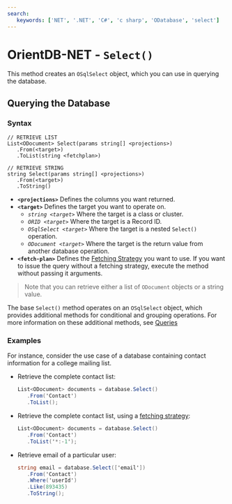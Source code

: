 ```yaml
---
search:
   keywords: ['NET', '.NET', 'C#', 'c sharp', 'ODatabase', 'select']
---
```


# OrientDB-NET - `Select()`

This method creates an `OSqlSelect` object, which you can use in querying the database.


## Querying the Database

### Syntax

```
// RETRIEVE LIST
List<ODocument> Select(params string[] <projections>)
   .From(<target>)
   .ToList(string <fetchplan>)

// RETRIEVE STRING
string Select(params string[] <projections>)
   .From(<target>)
   .ToString()
```

- **`<projections>`** Defines the columns you want returned.
- **`<target>`** Defines the target you want to operate on.
  - *`string <target>`* Where the target is a class or cluster.
  - *`ORID <target>`* Where the target is a Record ID.
  - *`OSqlSelect <target>`* Where the target is a nested `Select()` operation.
  - *`ODocument <target>`* Where the target is the return value from another database operation.
- **`<fetch-plan>`** Defines the [Fetching Strategy](Fetching-Strategies.md) you want to use.  If you want to issue the query without a fetching strategy, execute the method without passing it arguments.

>Note that you can retrieve either a list of `ODocument` objects or a string value.  

The base `Select()` method operates on an `OSqlSelect` object, which provides additional methods for conditional and grouping operations. For more information on these additional methods, see [Queries](NET-Query.md) 

### Examples

For instance, consider the use case of a database containing contact information for a college mailing list.

- Retrieve the complete contact list:

  ```csharp
  List<ODocument> documents = database.Select()
     .From('Contact')
     .ToList();
  ```

- Retrieve the complete contact list, using a [fetching strategy](Fetching-Strategies.md):

  ```csharp
  List<ODocument> documents = database.Select()
     .From('Contact')
     .ToList('*:-1');
  ```

- Retrieve email of a particular user:

  ```csharp
  string email = database.Select(['email'])
     .From('Contact')
     .Where('userId')
     .Like(893435)
     .ToString();
  ```
